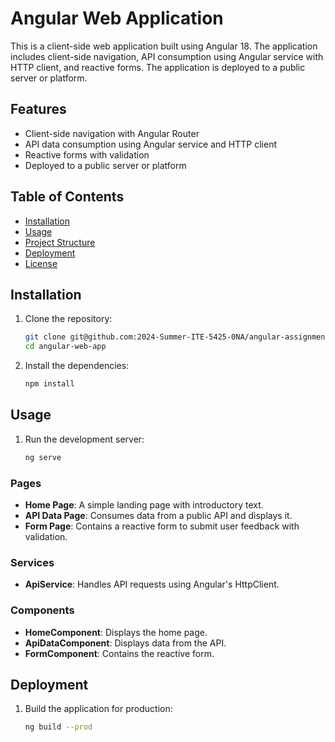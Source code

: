 # Angular Web Application

This is a client-side web application built using Angular 18. The application includes client-side navigation, API consumption using Angular service with HTTP client, and reactive forms. The application is deployed to a public server or platform.

## Features

- Client-side navigation with Angular Router
- API data consumption using Angular service and HTTP client
- Reactive forms with validation
- Deployed to a public server or platform

## Table of Contents

- [Installation](#installation)
- [Usage](#usage)
- [Project Structure](#project-structure)
- [Deployment](#deployment)
- [License](#license)

## Installation

1. Clone the repository:

   ```bash
   git clone git@github.com:2024-Summer-ITE-5425-0NA/angular-assignment-Jaysojitra13.git
   cd angular-web-app
   ```

2. Install the dependencies:

   ```bash
   npm install
   ```

## Usage

1. Run the development server:

   ```bash
   ng serve
   ```

### Pages

- **Home Page**: A simple landing page with introductory text.
- **API Data Page**: Consumes data from a public API and displays it.
- **Form Page**: Contains a reactive form to submit user feedback with validation.

### Services

- **ApiService**: Handles API requests using Angular's HttpClient.

### Components

- **HomeComponent**: Displays the home page.
- **ApiDataComponent**: Displays data from the API.
- **FormComponent**: Contains the reactive form.

## Deployment

1. Build the application for production:

   ```bash
   ng build --prod
   ```
